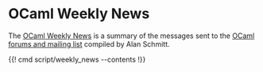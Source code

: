 <!-- ((! set title OCaml Weekly News !)) ((! set community !)) -->

# OCaml Weekly News

The [OCaml Weekly News](http://alan.petitepomme.net/cwn/) is a summary
of the messages sent to
the [OCaml forums and mailing list](mailing_lists.html) compiled by
Alan Schmitt.


<section class="cwn">
{{! cmd script/weekly_news --contents !}}
</section>
